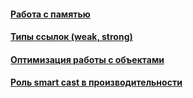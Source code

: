 #### [Работа с памятью](memory-management/memory-management.md)
#### [Типы ссылок (weak, strong)](reference-types/reference-types.md)
#### [Оптимизация работы с объектами](object-optimization/object-optimization.md)
#### [Роль smart cast в производительности](smart-cast/smart-cast.md)